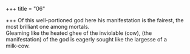 +++
title = "06"

+++
Of this well-portioned god here his manifestation is the fairest, the most  brilliant one among mortals.  
Gleaming like the heated ghee of the inviolable (cow), (the  
manifestation) of the god is eagerly sought like the largesse of a  
milk-cow.  